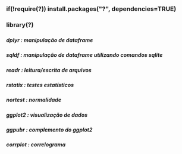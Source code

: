 ### if(!require(?)) install.packages("?", dependencies=TRUE)
### library(?)
###
##### dplyr : manipulação de dataframe
##### sqldf : manipulação de dataframe utilizando comandos sqlite
##### readr : leitura/escrita de arquivos
#####
##### rstatix : testes estatísticos
##### nortest : normalidade
##### ggplot2 : visualização de dados
##### ggpubr : complemento do ggplot2
##### corrplot : correlograma

